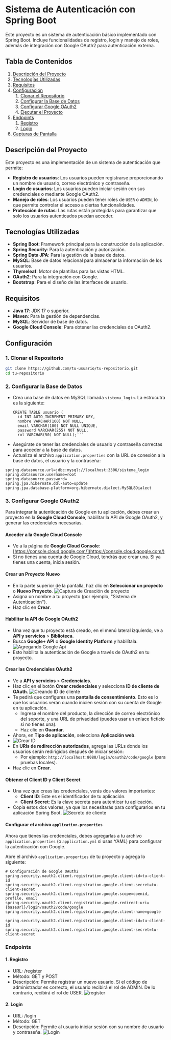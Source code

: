 # Sistema de Autenticación con Spring Boot

Este proyecto es un sistema de autenticación básico implementado con Spring Boot. Incluye funcionalidades de registro, login y manejo de roles, además de integración con Google OAuth2 para autenticación externa.

## Tabla de Contenidos

1. [Descripción del Proyecto](#descripción-del-proyecto)
2. [Tecnologías Utilizadas](#tecnologías-utilizadas)
3. [Requisitos](#requisitos)
4. [Configuración](#configuración)
   1. [Clonar el Repositorio](#clonar-el-repositorio)
   2. [Configurar la Base de Datos](#configurar-la-base-de-datos)
   3. [Configurar Google OAuth2](#configurar-google-oauth2)
   4. [Ejecutar el Proyecto](#ejecutar-el-proyecto)
5. [Endpoints](#endpoints)
   1. [Registro](#registro)
   2. [Login](#login)
6. [Capturas de Pantalla](#capturas-de-pantalla)

## Descripción del Proyecto

Este proyecto es una implementación de un sistema de autenticación que permite:

- **Registro de usuarios**: Los usuarios pueden registrarse proporcionando un nombre de usuario, correo electrónico y contraseña.
- **Login de usuarios**: Los usuarios pueden iniciar sesión con sus credenciales o mediante Google OAuth2.
- **Manejo de roles**: Los usuarios pueden tener roles de `USER` o `ADMIN`, lo que permite controlar el acceso a ciertas funcionalidades.
- **Protección de rutas**: Las rutas están protegidas para garantizar que solo los usuarios autenticados puedan acceder.

## Tecnologías Utilizadas

- **Spring Boot**: Framework principal para la construcción de la aplicación.
- **Spring Security**: Para la autenticación y autorización.
- **Spring Data JPA**: Para la gestión de la base de datos.
- **MySQL**: Base de datos relacional para almacenar la información de los usuarios.
- **Thymeleaf**: Motor de plantillas para las vistas HTML.
- **OAuth2**: Para la integración con Google.
- **Bootstrap**: Para el diseño de las interfaces de usuario.

## Requisitos

- **Java 17**: JDK 17 o superior.
- **Maven**: Para la gestión de dependencias.
- **MySQL**: Servidor de base de datos.
- **Google Cloud Console**: Para obtener las credenciales de OAuth2.

## Configuración

### 1. Clonar el Repositorio

```bash
git clone https://github.com/tu-usuario/tu-repositorio.git
cd tu-repositorio
```
### 2. Configurar la Base de Datos

- Crea una base de datos en MySQL llamada `sistema_login`.
  La estrucutra es la siguiente:
  ```usuario
  CREATE TABLE usuario (
    id INT AUTO_INCREMENT PRIMARY KEY,
    nombre VARCHAR(100) NOT NULL,
    email VARCHAR(100) NOT NULL UNIQUE,
    password VARCHAR(255) NOT NULL,
    rol VARCHAR(50) NOT NULL);```
  
- Asegúrate de tener las credenciales de usuario y contraseña correctas para acceder a la base de datos.
- Actualiza el archivo `application.properties` con la URL de conexión a la base de datos, el usuario y la contraseña:

```properties
spring.datasource.url=jdbc:mysql://localhost:3306/sistema_login
spring.datasource.username=root
spring.datasource.password=
spring.jpa.hibernate.ddl-auto=update
spring.jpa.database-platform=org.hibernate.dialect.MySQL8Dialect
```
### 3. Configurar Google OAuth2

Para integrar la autenticación de Google en tu aplicación, debes crear un proyecto en la **Google Cloud Console**, habilitar la API de Google OAuth2, y generar las credenciales necesarias. 

#### **Acceder a la Google Cloud Console**
   - Ve a la página de **Google Cloud Console**: [https://console.cloud.google.com/](https://console.cloud.google.com/)
   - Si no tienes una cuenta de Google Cloud, tendrás que crear una. Si ya tienes una cuenta, inicia sesión.

#### **Crear un Proyecto Nuevo**
   - En la parte superior de la pantalla, haz clic en **Seleccionar un proyecto** o **Nuevo Proyecto**.
     ![Captura de Creación de proyecto](https://drive.google.com/uc?export=view&id=1O7KjdmlcN--yarvMPOyUoZ5L8EdYwDCe)
   - Asigna un nombre a tu proyecto (por ejemplo, "Sistema de Autenticación").
   - Haz clic en **Crear**.

#### **Habilitar la API de Google OAuth2**
   - Una vez que tu proyecto está creado, en el menú lateral izquierdo, ve a **API y servicios** > **Biblioteca**.
   - Busca **Google+ API** o **Google Identity Platform** y habilítala.
     ![Agregando Google Api](https://drive.google.com/uc?export=view&id=1l8k3wjS-eqbwyt2v-IDr4Ij5vwxO1_HR)
   - Esto habilita la autenticación de Google a través de OAuth2 en tu proyecto.

#### **Crear las Credenciales OAuth2**
   - Ve a **API y servicios** > **Credenciales**.
   - Haz clic en el botón **Crear credenciales** y selecciona **ID de cliente de OAuth**.
     ![Creando ID de cliente](https://drive.google.com/uc?export=view&id=1egSfbShw74V43nq2muf5ZTfBpNaoX1nC)
   - Te pedirá que configures una **pantalla de consentimiento**. Esto es lo que los usuarios verán cuando inicien sesión con su cuenta de Google en tu aplicación.
     - Ingresa el nombre del producto, la dirección de correo electrónico del soporte, y una URL de privacidad (puedes usar un enlace ficticio si no tienes una).
     - Haz clic en **Guardar**.
   - Ahora, en **Tipo de aplicación**, selecciona **Aplicación web**.
   - ![Crear ID](https://drive.google.com/uc?export=view&id=1umB0v_Y2oZBQ3hzAU6oQuXU8qJf0cE7g)
   - En **URIs de redirección autorizados**, agrega las URLs donde los usuarios serán redirigidos después de iniciar sesión:
     - Por ejemplo: `http://localhost:8080/login/oauth2/code/google` (para pruebas locales).
   - Haz clic en **Crear**.

#### **Obtener el Client ID y Client Secret**
   - Una vez que creas las credenciales, verás dos valores importantes:
     - **Client ID**: Este es el identificador de tu aplicación.
     - **Client Secret**: Es la clave secreta para autenticar tu aplicación.
   - Copia estos dos valores, ya que los necesitarás para configurarlos en tu aplicación Spring Boot.
     ![Secreto de cliente](https://drive.google.com/uc?export=view&id=1r-sVxsGTmxrYuVQgOizVA0QOs-4lOSBe)

#### **Configurar el archivo `application.properties`**
   Ahora que tienes las credenciales, debes agregarlas a tu archivo `application.properties` (o `application.yml` si usas YAML) para configurar la autenticación con Google.

   Abre el archivo `application.properties` de tu proyecto y agrega lo siguiente:

```properties
# Configuración de Google OAuth2
spring.security.oauth2.client.registration.google.client-id=tu-client-id
spring.security.oauth2.client.registration.google.client-secret=tu-client-secret
spring.security.oauth2.client.registration.google.scope=openid, profile, email
spring.security.oauth2.client.registration.google.redirect-uri={baseUrl}/login/oauth2/code/google
spring.security.oauth2.client.registration.google.client-name=google
```
```properties
spring.security.oauth2.client.registration.google.client-id=tu-client-id
spring.security.oauth2.client.registration.google.client-secret=tu-client-secret
```
### Endpoints
#### 1. Registro
- URL: /register
- Método: GET y POST
- Descripción: Permite registrar un nuevo usuario. Si el código de administrador es correcto, el usuario recibirá el rol de ADMIN. De lo contrario, recibirá el rol de USER.
  ![register](https://drive.google.com/uc?export=view&id=1rwy9SBauqwZv1jsvYbMvhQPG0xWVlKgg)

#### 2. Login
- URL: /login
- Método: GET
- Descripción: Permite al usuario iniciar sesión con su nombre de usuario y contraseña.
  ![Login](https://drive.google.com/uc?export=view&id=1SI6va2Kd1SVuqiyS3RqjTOT6jltgoAQh)
